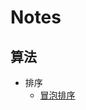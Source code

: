 # Notes

## 算法
- 排序
    - [冒泡排序](https://github.com/tianhe-github/Notes/blob/main/algorithm/sort/BubbleSort.md)
